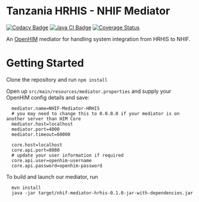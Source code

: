 # Tanzania HRHIS - NHIF Mediator
[![Codacy Badge](https://api.codacy.com/project/badge/Grade/d238429391bd4dd583c2ede4fa3732ff)](https://app.codacy.com/gh/SoftmedTanzania/nhif-mediator-hrhis?utm_source=github.com&utm_medium=referral&utm_content=SoftmedTanzania/nhif-mediator-hrhis&utm_campaign=Badge_Grade_Settings)
[![Java CI Badge](https://github.com/SoftmedTanzania/nhif-mediator-hrhis/workflows/Java%20CI%20with%20Maven/badge.svg)](https://github.com/SoftmedTanzania/nhif-mediator-hrhis/actions?query=workflow%3A%22Java+CI+with+Maven%22)
[![Coverage Status](https://coveralls.io/repos/github/SoftmedTanzania/nhif-mediator-hrhis/badge.svg?branch=development)](https://coveralls.io/github/SoftmedTanzania/nhif-mediator-hrhis?branch=development)

An [OpenHIM](http://openhim.org/) mediator for handling system integration  from HRHIS to NHIF.

# Getting Started
Clone the repository and run `npm install`

Open up `src/main/resources/mediator.properties` and supply your OpenHIM config details and save:

```
  mediator.name=NHIF-Mediator-HRHIS
  # you may need to change this to 0.0.0.0 if your mediator is on another server than HIM Core
  mediator.host=localhost
  mediator.port=4000
  mediator.timeout=60000

  core.host=localhost
  core.api.port=8080
  # update your user information if required
  core.api.user=openhim-username
  core.api.password=openhim-password
```

To build and launch our mediator, run

```
  mvn install
  java -jar target/nhif-mediator-hrhis-0.1.0-jar-with-dependencies.jar
```